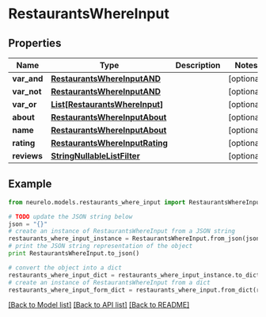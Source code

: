 # RestaurantsWhereInput


## Properties
Name | Type | Description | Notes
------------ | ------------- | ------------- | -------------
**var_and** | [**RestaurantsWhereInputAND**](RestaurantsWhereInputAND.md) |  | [optional] 
**var_not** | [**RestaurantsWhereInputAND**](RestaurantsWhereInputAND.md) |  | [optional] 
**var_or** | [**List[RestaurantsWhereInput]**](RestaurantsWhereInput.md) |  | [optional] 
**about** | [**RestaurantsWhereInputAbout**](RestaurantsWhereInputAbout.md) |  | [optional] 
**name** | [**RestaurantsWhereInputAbout**](RestaurantsWhereInputAbout.md) |  | [optional] 
**rating** | [**RestaurantsWhereInputRating**](RestaurantsWhereInputRating.md) |  | [optional] 
**reviews** | [**StringNullableListFilter**](StringNullableListFilter.md) |  | [optional] 

## Example

```python
from neurelo.models.restaurants_where_input import RestaurantsWhereInput

# TODO update the JSON string below
json = "{}"
# create an instance of RestaurantsWhereInput from a JSON string
restaurants_where_input_instance = RestaurantsWhereInput.from_json(json)
# print the JSON string representation of the object
print RestaurantsWhereInput.to_json()

# convert the object into a dict
restaurants_where_input_dict = restaurants_where_input_instance.to_dict()
# create an instance of RestaurantsWhereInput from a dict
restaurants_where_input_form_dict = restaurants_where_input.from_dict(restaurants_where_input_dict)
```
[[Back to Model list]](../README.md#documentation-for-models) [[Back to API list]](../README.md#documentation-for-api-endpoints) [[Back to README]](../README.md)


